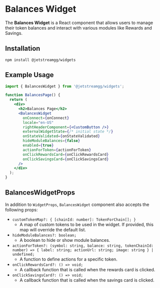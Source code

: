 # Balances Widget

The **Balances Widget** is a React component that allows users to manage their token balances and interact with various modules like Rewards and Savings.

## Installation

```shell
npm install @jetstreamgg/widgets
```

## Example Usage

```jsx
import { BalancesWidget } from '@jetstreamgg/widgets';

function BalancesPage() {
  return (
    <div>
      <h2>Balances Page</h2>
      <BalancesWidget
        onConnect={onConnect}
        locale="en-US"
        rightHeaderComponent={<CustomButton />}
        externalWidgetState={/* initial state */}
        onStateValidated={onStateValidated}
        hideModuleBalances={false}
        enabled={true}
        actionForToken={actionForToken}
        onClickRewardsCard={onClickRewardsCard}
        onClickSavingsCard={onClickSavingsCard}
      />
    </div>
  );
}
```

## BalancesWidgetProps

In addition to `WidgetProps`, `BalancesWidget` component also accepts the following props:

- `customTokenMap?: { [chainId: number]: TokenForChain[]; }`
  - A map of custom tokens to be used in the widget. If provided, this map will override the default list.
- `hideModuleBalances?: boolean;`
  - A boolean to hide or show module balances.
- `actionForToken?: (symbol: string, balance: string, tokenChainId: number) => { label: string; actionUrl: string; image: string } | undefined;`
  - A function to define actions for a specific token.
- `onClickRewardsCard?: () => void;`
  - A callback function that is called when the rewards card is clicked.
- `onClickSavingsCard?: () => void;`
  - A callback function that is called when the savings card is clicked.
